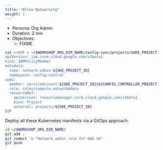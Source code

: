 ```yaml
---
title: "Allow Networking"
weight: 1
---
```

- Persona: Org Admin
- Duration: 2 min
- Objectives:
  - FIXME

```Bash
cat <<EOF > ~/$WORKSHOP_ORG_DIR_NAME/config-sync/projects/$GKE_PROJECT_ID/network-admin.yaml
apiVersion: iam.cnrm.cloud.google.com/v1beta1
kind: IAMPolicyMember
metadata:
  name: network-admin-${GKE_PROJECT_ID}
  namespace: config-control
spec:
  member: serviceAccount:${GKE_PROJECT_ID}@${CONFIG_CONTROLLER_PROJECT_ID}.iam.gserviceaccount.com
  role: roles/compute.networkAdmin
  resourceRef:
    apiVersion: resourcemanager.cnrm.cloud.google.com/v1beta1
    kind: Project
    external: projects/${GKE_PROJECT_ID}
EOF
```

Deploy all these Kubernetes manifests via a GitOps approach:
```Bash
cd ~/$WORKSHOP_ORG_DIR_NAME/
git add .
git commit -m "Network admin role for GKE SA"
git push
```